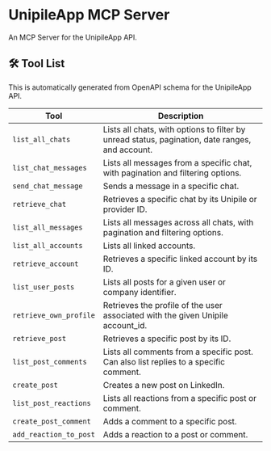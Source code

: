 # UnipileApp MCP Server

An MCP Server for the UnipileApp API.

## 🛠️ Tool List

This is automatically generated from OpenAPI schema for the UnipileApp API.


| Tool | Description |
|------|-------------|
| `list_all_chats` | Lists all chats, with options to filter by unread status, pagination, date ranges, and account. |
| `list_chat_messages` | Lists all messages from a specific chat, with pagination and filtering options. |
| `send_chat_message` | Sends a message in a specific chat. |
| `retrieve_chat` | Retrieves a specific chat by its Unipile or provider ID. |
| `list_all_messages` | Lists all messages across all chats, with pagination and filtering options. |
| `list_all_accounts` | Lists all linked accounts. |
| `retrieve_account` | Retrieves a specific linked account by its ID. |
| `list_user_posts` | Lists all posts for a given user or company identifier. |
| `retrieve_own_profile` | Retrieves the profile of the user associated with the given Unipile account_id. |
| `retrieve_post` | Retrieves a specific post by its ID. |
| `list_post_comments` | Lists all comments from a specific post. Can also list replies to a specific comment. |
| `create_post` | Creates a new post on LinkedIn. |
| `list_post_reactions` | Lists all reactions from a specific post or comment. |
| `create_post_comment` | Adds a comment to a specific post. |
| `add_reaction_to_post` | Adds a reaction to a post or comment. |
